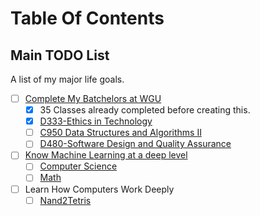 # Table Of Contents

## Main TODO List
A list of my major life goals.

- [ ] [Complete My Batchelors at WGU](/WGU/index)
    - [x] 35 Classes already completed before creating this.
    - [x] [D333-Ethics in Technology](WGU/D333-Ethics_in_Technology)
    - [ ] [C950 Data Structures and Algorithms II](WGU/C950-Data_Structures_and_Algorithms)
    - [ ] [D480-Software Design and Quality Assurance](WGU/Software_Design_and_Quality_Assurance)
- [ ] [Know Machine Learning at a deep level](ML/)
    - [ ] [Computer Science](ML/computer-science)
    - [ ] [Math](ML/math)
- [ ] Learn How Computers Work Deeply
    - [ ] [Nand2Tetris](Nand2Tetris/)
